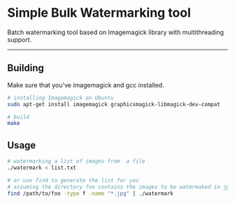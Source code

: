 # Simple Bulk Watermarking tool
Batch watermarking tool based on Imagemagick library with multithreading support.

---

## Building
Make sure that you've imagemagick and gcc installed.
```bash
# installing Imagemagick on Ubuntu
sudo apt-get install imagemagick graphicsmagick-libmagick-dev-compat

# build
make

```

## Usage

```bash
# watermarking a list of images from  a file
./watermark < list.txt

# or use find to generate the list for you
# assuming the directory foo contains the images to be watermaked in jpg format
find /path/to/foo -type f -name "*.jpg" | ./watermark
```